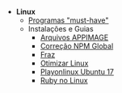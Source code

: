 - **Linux**
  - [Programas "must-have"](docs/development/linux/default-programs.md)
  - Instalações e Guias
    - [Arquivos APPIMAGE](docs/development/linux/installing/appimage.md)
    - [Correção NPM Global](docs/development/linux/installing/npm-global-fix.md)
    - [Fraz](docs/development/linux/installing/franz.md)
    - [Otimizar Linux](docs/development/linux/installing/optimization.md)
    - [Playonlinux Ubuntu 17](docs/development/linux/installing/playonlinux-ubuntu17.md)
    - [Ruby no Linux](docs/development/linux/installing/ruby-on-linux.md)
